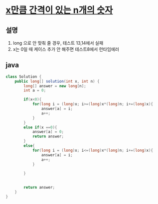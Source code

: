 # [x만큼 간격이 있는 n개의 숫자](https://programmers.co.kr/learn/courses/30/lessons/12954#qna)

## 설명
1. long 으로 안 맞춰 줄 경우, 테스트 13,14에서 실패
2. x는 0일 때 케이스 추가 안 해주면 테스트8에서 런타임에러


## java
``` java
class Solution {
    public long[] solution(int x, int n) {
        long[] answer = new long[n];
        int a = 0;

        if(x<0){
            for(long i = (long)x; i>=(long)x*(long)n; i+=(long)x){
                answer[a] = i;
                a++;
            }
        }
        else if(x ==0){
            answer[a] = 0;
            return answer;
        }
        else{
            for(long i = (long)x; i<=(long)x*(long)n; i+=(long)x){
                answer[a] = i;
                a++;
            }
            
        }
        
        
        return answer;
    }
}
```
